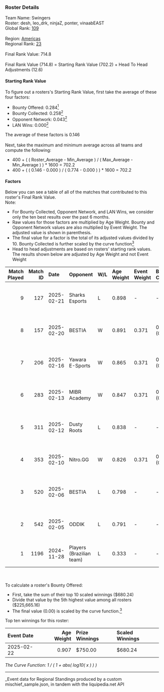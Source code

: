 ### Roster Details<br />
Team Name: Swingers<br />
Roster: desh, leo_drk, ninjaZ, ponter, vinaabEAST<br />
Global Rank: [109](../../standings_global_2025_04_07.md)<br />
<br />
Region: [Americas]( ../../standings_americas_2025_04_07.md)<br />
Regional Rank: [23]( ../../standings_americas_2025_04_07.md)<br />
<br />
Final Rank Value:  714.8<br />
<br />
Final Rank Value (714.8) = Starting Rank Value (702.2) + Head To Head Adjustments (12.6)<br />

#### Starting Rank Value<br />
To figure out a rosters's Starting Rank Value, first take the average of these four factors:<br />
- Bounty Offered: 0.284[<sup>1</sup>](#table2)
- Bounty Collected: 0.258[<sup>2</sup>](#table1)
- Opponent Network: 0.043[<sup>2</sup>](#table1)
- LAN Wins: 0.000[<sup>2</sup>](#table1)

The average of these factors is 0.146<br />
<br />
Next, take the maximum and minimum average across all teams and compute the following:<br />
- 400 + ( ( Roster_Average - Min_Average ) / ( Max_Average - Min_Average ) ) * 1600 = 702.2
- 400 + ( ( 0.146 - 0.000 ) / ( 0.774 - 0.000 ) ) * 1600 = 702.2


#### Factors<br />
Below you can see a table of all of the matches that contributed to this roster's Final Rank Value.<br />
Note:<br />

- For Bounty Collected, Opponent Network, and LAN Wins, we consider only the ten best results over the past 6 months.
- Raw values for those factors are multiplied by Age Weight. Bounty and Opponent Network values are also multiplied by Event Weight. The adjusted value is shown in parenthesis.
- The final value for a factor is the total of its adjusted values divided by 10. Bounty Collected is further scaled by the curve function[<sup>3</sup>](#curveFunction)
- Head to head adjustments are based on rosters' starting rank values. The results shown below are adjusted by Age Weight and not Event Weight
<span id="table1"></span><br />


| Match Played | Match ID | Date       | Opponent                 | W/L | Age Weight | Event Weight | Bounty Collected | Opponent Network | LAN Wins  | H2H Adj. | Roster                                     |
| -: | -: | :- | :- | :- | :- | :- | :- | :- | :- | -: | :- |
|            9 |      127 | 2025-02-21 | Sharks Esports           | L   | 0.898      | -            | -                | -                | -         |    -6.77 | desh, leo_drk, ninjaZ, ponter, vinaabEAST  |
|            8 |      157 | 2025-02-20 | BESTIA                   | W   | 0.891      | 0.371        | 0.037 (0.012)    | 0.459 (0.151)    | 0 (0.000) |    18.52 | desh, leo_drk, ninjaZ, ponter, vinaabEAST  |
|            7 |      206 | 2025-02-16 | Yawara E-Sports          | W   | 0.865      | 0.371        | 0.001 (0.000)    | 0.270 (0.086)    | 0 (0.000) |    11.44 | desh, leo_drk, ninjaZ, ponter, vinaabEAST  |
|            6 |      283 | 2025-02-13 | MIBR Academy             | W   | 0.847      | 0.371        | 0.000 (0.000)    | 0.306 (0.096)    | 0 (0.000) |    11.76 | desh, leo_drk, ninjaZ, ponter, vinaabEAST  |
|            5 |      311 | 2025-02-12 | Dusty Roots              | L   | 0.838      | -            | -                | -                | -         |   -11.24 | desh, leo_drk, ninjaZ, ponter, vinaabEAST  |
|            4 |      353 | 2025-02-10 | Nitro.GG                 | W   | 0.826      | 0.371        | 0.001 (0.000)    | 0.312 (0.096)    | 0 (0.000) |    11.45 | desh, leo_drk, ninjaZ, ponter, vinaabEAST  |
|            3 |      520 | 2025-02-06 | BESTIA                   | L   | 0.798      | -            | -                | -                | -         |    -7.97 | desh, leo_drk, ninjaZ, ponter, vinaabEAST  |
|            2 |      542 | 2025-02-05 | ODDIK                    | L   | 0.791      | -            | -                | -                | -         |    -9.68 | desh, leo_drk, ninjaZ, ponter, vinaabEAST  |
|            1 |     1196 | 2024-11-28 | Players (Brazilian team) | L   | 0.333      | -            | -                | -                | -         |    -4.94 | history, leo_drk, ninjaZ, redi, vinaabEAST |

<br />
<span id="table2"></span><br />
To calculate a roster's Bounty Offered:<br />

- First, take the sum of their top 10 scaled winnings ($680.24)
- Divide that value by the 5th highest value among all rosters ($225,665.16)
- The final value (0.00) is scaled by the curve function.[<sup>3</sup>](#curveFunction)

Top ten winnings for this roster:<br />

| Event Date | Age Weight | Prize Winnings | Scaled Winnings |
| :- | -: | :- | :- |
| 2025-02-22 |      0.907 | $750.00        | $680.24         |


<span id="curveFunction"></span>_The Curve Function: 1 / ( 1 + abs( log10( x ) ) )_<br />

---
_Event data for Regional Standings produced by a custom mischief_sample.json, in tandem with the liquipedia.net API<br />
